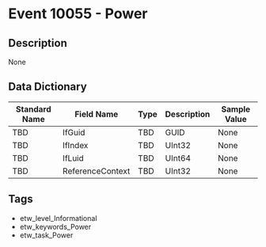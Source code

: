 # Event 10055 - Power

## Description
None

## Data Dictionary
|Standard Name|Field Name|Type|Description|Sample Value|
|---|---|---|---|---|
|TBD|IfGuid|TBD|GUID|None|None|
|TBD|IfIndex|TBD|UInt32|None|None|
|TBD|IfLuid|TBD|UInt64|None|None|
|TBD|ReferenceContext|TBD|UInt32|None|None|

## Tags
* etw_level_Informational
* etw_keywords_Power
* etw_task_Power